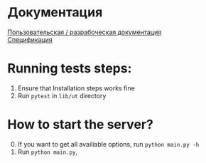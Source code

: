 # Документация
[Пользовательская / разрабоческая документация](./docs/user_installation.md)<br/>
[Спецификация](./docs/specification.md)

# Running tests steps:
1. Ensure that Installation steps works fine
2. Run `pytest` in `lib/ut` directory

# How to start the server?
0. If you want to get all availiable options, run `python main.py -h`
1. Run `python main.py`,
